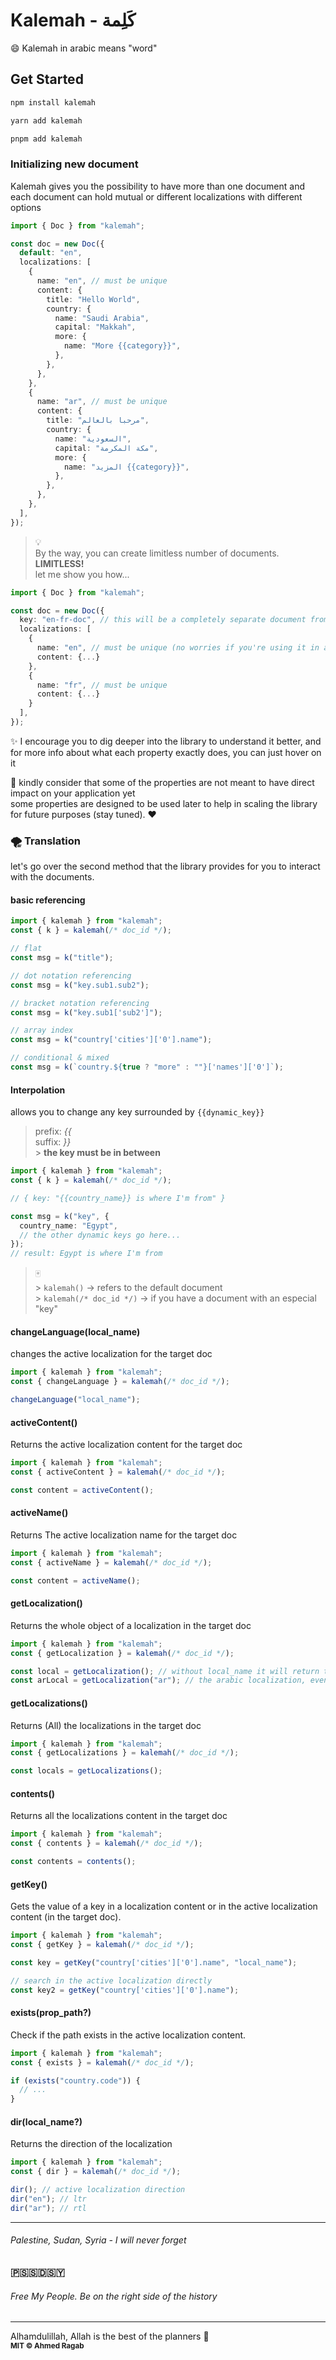 # Kalemah - كَلِمة

😄 Kalemah in arabic means "word"

## Get Started

```bash [npm]
npm install kalemah
```

```bash [yarn]
yarn add kalemah
```

```bash [pnpm]
pnpm add kalemah
```

### Initializing new document

Kalemah gives you the possibility to have more than one document and each document can hold mutual or different localizations with different options

```ts
import { Doc } from "kalemah";

const doc = new Doc({
  default: "en",
  localizations: [
    {
      name: "en", // must be unique
      content: {
        title: "Hello World",
        country: {
          name: "Saudi Arabia",
          capital: "Makkah",
          more: {
            name: "More {{category}}",
          },
        },
      },
    },
    {
      name: "ar", // must be unique
      content: {
        title: "مرحبا بالعالم",
        country: {
          name: "السعودية",
          capital: "مكة المكرمة",
          more: {
            name: "المزيد {{category}}",
          },
        },
      },
    },
  ],
});
```

> 💡 <br />
> By the way, you can create limitless number of documents. **LIMITLESS!** <br />
> let me show you how...

```ts
import { Doc } from "kalemah";

const doc = new Doc({
  key: "en-fr-doc", // this will be a completely separate document from the default one
  localizations: [
    {
      name: "en", // must be unique (no worries if you're using it in anther document)
      content: {...}
    },
    {
      name: "fr", // must be unique
      content: {...}
    }
  ],
});
```

✨ I encourage you to dig deeper into the library to understand it better, and for more info about what each property exactly does, you can just hover on it
<br />

🍄 kindly consider that some of the properties are not meant to have direct impact on your application yet<br />
some properties are designed to be used later to help in scaling the library for future purposes (stay tuned). ❤️

### 🌪️ Translation

let's go over the second method that the library provides for you to interact with the documents. <br />

#### basic referencing

```ts
import { kalemah } from "kalemah";
const { k } = kalemah(/* doc_id */);

// flat
const msg = k("title");

// dot notation referencing
const msg = k("key.sub1.sub2");

// bracket notation referencing
const msg = k("key.sub1['sub2']");

// array index
const msg = k("country['cities']['0'].name");

// conditional & mixed
const msg = k(`country.${true ? "more" : ""}['names']['0']`);
```

#### Interpolation

allows you to change any key surrounded by `{{dynamic_key}}`

> prefix: _{{_ <br />
> suffix: _}}_ <br /> > **the key must be in between**

```ts
import { kalemah } from "kalemah";
const { k } = kalemah(/* doc_id */);

// { key: "{{country_name}} is where I'm from" }

const msg = k("key", {
  country_name: "Egypt",
  // the other dynamic keys go here...
});
// result: Egypt is where I'm from
```

> 🀄️ <br /> > `kalemah()` -> refers to the default document <br /> > `kalemah(/* doc_id */)` -> if you have a document with an especial "key"

#### changeLanguage(local_name)

changes the active localization for the target doc

```ts
import { kalemah } from "kalemah";
const { changeLanguage } = kalemah(/* doc_id */);

changeLanguage("local_name");
```

#### activeContent()

Returns the active localization content for the target doc

```ts
import { kalemah } from "kalemah";
const { activeContent } = kalemah(/* doc_id */);

const content = activeContent();
```

#### activeName()

Returns The active localization name for the target doc

```ts
import { kalemah } from "kalemah";
const { activeName } = kalemah(/* doc_id */);

const content = activeName();
```

#### getLocalization()

Returns the whole object of a localization in the target doc

```ts
import { kalemah } from "kalemah";
const { getLocalization } = kalemah(/* doc_id */);

const local = getLocalization(); // without local_name it will return the active localization
const arLocal = getLocalization("ar"); // the arabic localization, even if it's not the active one
```

#### getLocalizations()

Returns (All) the localizations in the target doc

```ts
import { kalemah } from "kalemah";
const { getLocalizations } = kalemah(/* doc_id */);

const locals = getLocalizations();
```

#### contents()

Returns all the localizations content in the target doc

```ts
import { kalemah } from "kalemah";
const { contents } = kalemah(/* doc_id */);

const contents = contents();
```

#### getKey()

Gets the value of a key in a localization content or in the active localization content (in the target doc).

```ts
import { kalemah } from "kalemah";
const { getKey } = kalemah(/* doc_id */);

const key = getKey("country['cities']['0'].name", "local_name");

// search in the active localization directly
const key2 = getKey("country['cities']['0'].name");
```

#### exists(prop_path?)

Check if the path exists in the active localization content.

```ts
import { kalemah } from "kalemah";
const { exists } = kalemah(/* doc_id */);

if (exists("country.code")) {
  // ...
}
```

#### dir(local_name?)

Returns the direction of the localization

```ts
import { kalemah } from "kalemah";
const { dir } = kalemah(/* doc_id */);

dir(); // active localization direction
dir("en"); // ltr
dir("ar"); // rtl
```

---
###### Palestine, Sudan, Syria - I will never forget
<h3>
🇵🇸🇸🇩🇸🇾
</h3>

###### Free My People. Be on the right side of the history

---
Alhamdulillah, Allah is the best of the planners 💚️ <br />
<strong><small>MIT © Ahmed Ragab</small></strong>
